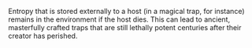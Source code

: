 Entropy that is stored externally to a host (in a magical trap, for instance) remains in the environment if the host dies. This can lead to ancient, masterfully crafted traps that are still lethally potent centuries after their creator has perished.